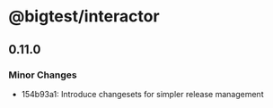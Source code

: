 # @bigtest/interactor

## 0.11.0
### Minor Changes

- 154b93a1: Introduce changesets for simpler release management
